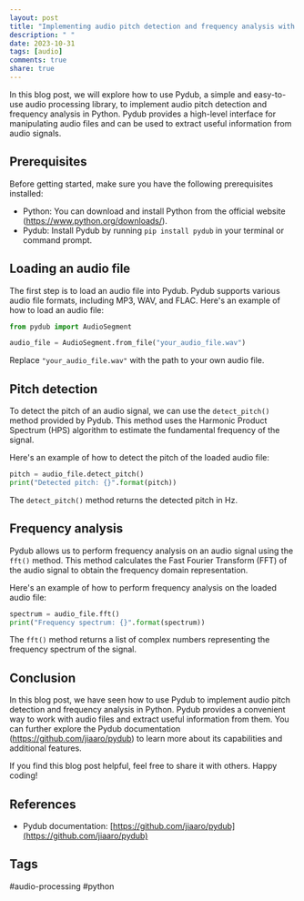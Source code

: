 ```yaml
---
layout: post
title: "Implementing audio pitch detection and frequency analysis with Pydub"
description: " "
date: 2023-10-31
tags: [audio]
comments: true
share: true
---
```


In this blog post, we will explore how to use Pydub, a simple and easy-to-use audio processing library, to implement audio pitch detection and frequency analysis in Python. Pydub provides a high-level interface for manipulating audio files and can be used to extract useful information from audio signals.

## Prerequisites

Before getting started, make sure you have the following prerequisites installed:

- Python: You can download and install Python from the official website (https://www.python.org/downloads/).
- Pydub: Install Pydub by running `pip install pydub` in your terminal or command prompt.

## Loading an audio file

The first step is to load an audio file into Pydub. Pydub supports various audio file formats, including MP3, WAV, and FLAC. Here's an example of how to load an audio file:

```python
from pydub import AudioSegment

audio_file = AudioSegment.from_file("your_audio_file.wav")
```

Replace `"your_audio_file.wav"` with the path to your own audio file.

## Pitch detection

To detect the pitch of an audio signal, we can use the `detect_pitch()` method provided by Pydub. This method uses the Harmonic Product Spectrum (HPS) algorithm to estimate the fundamental frequency of the signal.

Here's an example of how to detect the pitch of the loaded audio file:

```python
pitch = audio_file.detect_pitch()
print("Detected pitch: {}".format(pitch))
```

The `detect_pitch()` method returns the detected pitch in Hz.

## Frequency analysis

Pydub allows us to perform frequency analysis on an audio signal using the `fft()` method. This method calculates the Fast Fourier Transform (FFT) of the audio signal to obtain the frequency domain representation.

Here's an example of how to perform frequency analysis on the loaded audio file:

```python
spectrum = audio_file.fft()
print("Frequency spectrum: {}".format(spectrum))
```

The `fft()` method returns a list of complex numbers representing the frequency spectrum of the signal.

## Conclusion

In this blog post, we have seen how to use Pydub to implement audio pitch detection and frequency analysis in Python. Pydub provides a convenient way to work with audio files and extract useful information from them. You can further explore the Pydub documentation (https://github.com/jiaaro/pydub) to learn more about its capabilities and additional features.

If you find this blog post helpful, feel free to share it with others. Happy coding!

## References

- Pydub documentation: [https://github.com/jiaaro/pydub](https://github.com/jiaaro/pydub)

## Tags

#audio-processing #python